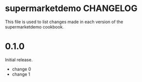 # supermarketdemo CHANGELOG

This file is used to list changes made in each version of the supermarketdemo cookbook.

# 0.1.0

Initial release.

- change 0
- change 1

